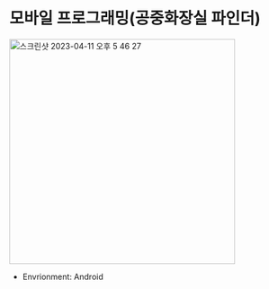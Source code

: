 # 모바일 프로그래밍(공중화장실 파인더)
<img width="401" alt="스크린샷 2023-04-11 오후 5 46 27" src="https://user-images.githubusercontent.com/54742811/231233190-0e1bb4c0-fb74-4047-a6d7-934f0f4bf60a.png">

- Envrionment: Android
